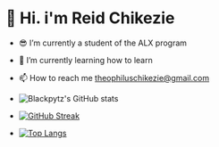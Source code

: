# 👋 Hi. i'm Reid Chikezie
- 😎 I’m currently a student of the ALX program
- 🌱 I’m currently learning how to learn
- 📫 How to reach me theophiluschikezie@gmail.com

- ![Blackpytz's GitHub stats](https://github-readme-stats.vercel.app/api?username=Blackpytz&theme=great-gatsby&show_icons=true)
- [![GitHub Streak](https://streak-stats.demolab.com?user=Blackpytz&theme=great-gatsby)](https://git.io/streak-stats)
- [![Top Langs](https://github-readme-stats.vercel.app/api/top-langs/?username=Blackpytz&layout=compact)](https://github.com/Blackpytz/github-readme-stats)
<!---
Blackpytz/Blackpytz is a ✨ special ✨ repository because its `README.md` (this file) appears on your GitHub profile.
You can click the Preview link to take a look at your changes.
--->
